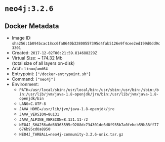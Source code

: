 # `neo4j:3.2.6`

## Docker Metadata

- Image ID: `sha256:1b094bcac18cc6fa8640b32800557395d4fab5126e9f4cee2ed199d0dd9c3301`
- Created: `2017-12-02T00:21:59.814688229Z`
- Virtual Size: ~ 174.32 Mb  
  (total size of all layers on-disk)
- Arch: `linux`/`amd64`
- Entrypoint: `["/docker-entrypoint.sh"]`
- Command: `["neo4j"]`
- Environment:
  - `PATH=/usr/local/sbin:/usr/local/bin:/usr/sbin:/usr/bin:/sbin:/bin:/usr/lib/jvm/java-1.8-openjdk/jre/bin:/usr/lib/jvm/java-1.8-openjdk/bin`
  - `LANG=C.UTF-8`
  - `JAVA_HOME=/usr/lib/jvm/java-1.8-openjdk/jre`
  - `JAVA_VERSION=8u131`
  - `JAVA_ALPINE_VERSION=8.131.11-r2`
  - `NEO4J_SHA256=6d68363595c9288dc734301de6d8f935b7a0febcb59b88ff77676b95cd0a8950`
  - `NEO4J_TARBALL=neo4j-community-3.2.6-unix.tar.gz`
